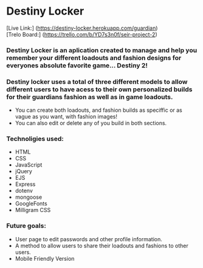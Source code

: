 # Destiny Locker
[Live Link:] (https://destiny-locker.herokuapp.com/guardian) <br />
[Trelo Board:] (https://trello.com/b/YD7s3n0f/seir-project-2)
### Destiny Locker is an aplication created to manage and help you remember your different loadouts and fashion designs for everyones absolute favorite game... Destiny 2!
### Destiny locker uses a total of three different models to allow different users to have acess to their own personalized builds for their guardians fashion as well as in game loadouts.
* You can create both loadouts, and fashion builds as speciffic or as vague as you want, with fashion images!
* You can also edit or delete any of you build in both sections.
### Technoligies used:
* HTML
* CSS
* JavaScript
* jQuery
* EJS
* Express
* dotenv
* mongoose
* GoogleFonts
* Milligram CSS
### Future goals:
* User page to edit passwords and other profile information.
* A method to allow users to share their loadouts and fashions to other users.
* Mobile Friendly Version
